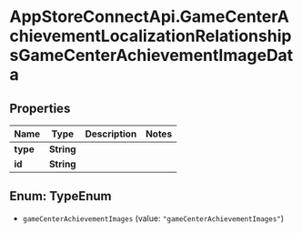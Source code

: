 # AppStoreConnectApi.GameCenterAchievementLocalizationRelationshipsGameCenterAchievementImageData

## Properties

Name | Type | Description | Notes
------------ | ------------- | ------------- | -------------
**type** | **String** |  | 
**id** | **String** |  | 



## Enum: TypeEnum


* `gameCenterAchievementImages` (value: `"gameCenterAchievementImages"`)




